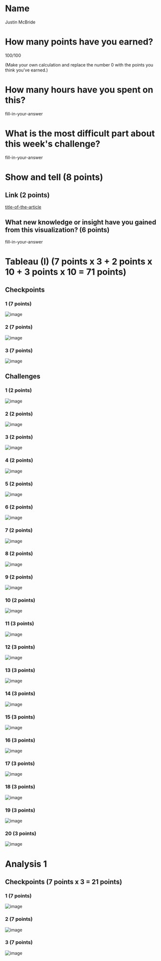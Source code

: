 # Name

Justin McBride

# How many points have you earned?

100/100

(Make your own calculation and replace the number 0 with the points you think you've earned.)

# How many hours have you spent on this?

fill-in-your-answer

# What is the most difficult part about this week's challenge?

fill-in-your-answer

# Show and tell (8 points)

## Link (2 points)

[title-of-the-article](http://link-to-an-interesting-visualization-involving-a-map)

## What new knowledge or insight have you gained from this visualization? (6 points)

fill-in-your-answer

# Tableau (I) (7 points x 3 + 2 points x 10 + 3 points x 10 = 71 points)

## Checkpoints

### 1 (7 points)

![image](pics/tabcp1.png?raw=true)

### 2 (7 points)

![image](pics/tabcp2.png?raw=true)

### 3 (7 points)

![image](pics/tabcp3.png?raw=true)

## Challenges

### 1 (2 points)

![image](pics/tabch1.png?raw=true)

### 2 (2 points)

![image](pics/tabch2.png?raw=true)

### 3 (2 points)

![image](pics/tabch3.png?raw=true)

### 4 (2 points)

![image](pics/tabch4.png?raw=true)

### 5 (2 points)

![image](pics/tabch5.png?raw=true)

### 6 (2 points)

![image](pics/tabch6.png?raw=true)

### 7 (2 points)

![image](pics/tabch7.png?raw=true)

### 8 (2 points)

![image](pics/tabch8.png?raw=true)

### 9 (2 points)

![image](pics/tabch9.png?raw=true)

### 10 (2 points)

![image](pics/tabch10.png?raw=true)

### 11 (3 points)

![image](pics/tabch11.png?raw=true)

### 12 (3 points)

![image](pics/tabch12.png?raw=true)

### 13 (3 points)

![image](pics/tabch13.png?raw=true)

### 14 (3 points)

![image](pics/tabch14.png?raw=true)

### 15 (3 points)

![image](pics/tabch15.png?raw=true)

### 16 (3 points)

![image](pics/tabch16.png?raw=true)

### 17 (3 points)

![image](pics/tabch17.png?raw=true)

### 18 (3 points)

![image](pics/tabch18.png?raw=true)

### 19 (3 points)

![image](pics/tabch19.png?raw=true)

### 20 (3 points)

![image](pics/tabch20.png?raw=true)


# Analysis 1

## Checkpoints (7 points x 3 = 21 points)

### 1 (7 points)

![image](pics/ana1.png?raw=true)

### 2 (7 points)

![image](pics/ana2.png?raw=true)

### 3 (7 points)

![image](pics/ana3.png?raw=true)
